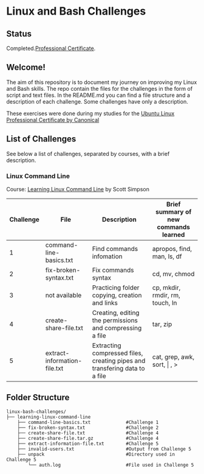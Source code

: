 # Linux and Bash Challenges

## Status  

Completed.[Professional Certificate][url_final_certificate].  

## Welcome!

The aim of this repository is to document my journey on improving my Linux and Bash skills. The repo contain the files for the challenges in the form of script and text files. In the README.md you can find a file structure and a description of each challenge. Some challenges have only a description.

These exercises were done during my studies for the [Ubuntu Linux Professional Certificate by Canonical][url_certificate]

## List of Challenges

See below a list of challenges, separated by courses, with a brief description.

### Linux Command Line
Course: [Learning Linux Command Line][url_cli] by Scott Simpson

|Challenge | File                        | Description                                                                | Brief summary of new commands learned |
|----------|-----------------------------|----------------------------------------------------------------------------|---------------------------------------|
|1         |command-line-basics.txt      |Find commands infomation                                                    |apropos, find, man, ls, df             |
|2         |fix-broken-syntax.txt        |Fix commands syntax                                                         |cd, mv, chmod                          |
|3         |not available                |Practicing folder copying, creation and links                               |cp, mkdir, rmdir, rm, touch, ln        |
|4         |create-share-file.txt        |Creating, editing the permissions and compressing a file                    |tar, zip                               | 
|5         |extract-information-file.txt |Extracting compressed files, creating pipes and transfering data to a file  |cat, grep, awk, sort, \| , \>          |

## Folder Structure

```plaintext
linux-bash-challenges/
├── learning-linux-command-line
    ├── command-line-basics.txt             #Challenge 1
    ├── fix-broken-syntax.txt               #Challenge 2
    ├── create-share-file.txt               #Challenge 4
    ├── create-share-file.tar.gz            #Challenge 4
    ├── extract-information-file.txt        #Challenge 5
    ├── invalid-users.txt                   #Output from Challenge 5
    ├── unpack                              #Directory used in Challenge 5
        └── auth.log                        #File used in Challenge 5
```

[url_certificate]:https://www.linkedin.com/learning/paths/ubuntu-linux-professional-certificate-by-canonical
[url_cli]:https://www.linkedin.com/learning/learning-linux-command-line-14447912
[url_final_certificate]:https://www.linkedin.com/learning/certificates/2dbdffeef22b53cdb2dad04393b86435c347baff33ca0280358b604a084508c4?trk=share_certificate
